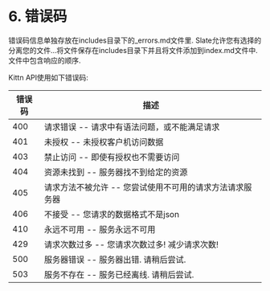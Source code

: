 # 6. 错误码

<aside class="notice">错误码信息单独存放在includes目录下的_errors.md文件里. Slate允许您有选择的分离您的文件...将文件保存在includes目录下并且将文件添加到index.md文件中. 文件中包含响应的顺序.</aside>

Kittn API使用如下错误码:


错误码 | 描述
---------- | -------
400 | 请求错误 -- 请求中有语法问题，或不能满足请求
401 | 未授权 -- 未授权客户机访问数据 
403 | 禁止访问 -- 即使有授权也不需要访问
404 | 资源未找到 -- 服务器找不到给定的资源
405 | 请求方法不被允许 -- 您尝试使用不可用的请求方法请求服务器
406 | 不接受 -- 您请求的数据格式不是json
410 | 永远不可用  -- 服务永远不可用
429 | 请求次数过多 -- 您请求次数过多! 减少请求次数!
500 | 服务器错误 -- 服务器出错. 请稍后尝试.
503 | 服务不存在 -- 服务已经离线. 请稍后尝试.
 